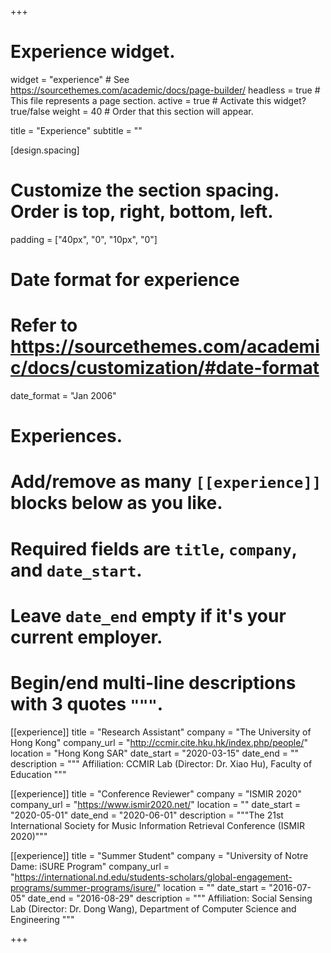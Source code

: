 +++
# Experience widget.
widget = "experience"  # See https://sourcethemes.com/academic/docs/page-builder/
headless = true  # This file represents a page section.
active = true  # Activate this widget? true/false
weight = 40  # Order that this section will appear.

title = "Experience"
subtitle = ""

[design.spacing]
  # Customize the section spacing. Order is top, right, bottom, left.
  padding = ["40px", "0", "10px", "0"]

# Date format for experience
#   Refer to https://sourcethemes.com/academic/docs/customization/#date-format
date_format = "Jan 2006"

# Experiences.
#   Add/remove as many `[[experience]]` blocks below as you like.
#   Required fields are `title`, `company`, and `date_start`.
#   Leave `date_end` empty if it's your current employer.
#   Begin/end multi-line descriptions with 3 quotes `"""`.
[[experience]]
  title = "Research Assistant"
  company = "The University of Hong Kong"
  company_url = "http://ccmir.cite.hku.hk/index.php/people/"
  location = "Hong Kong SAR"
  date_start = "2020-03-15"
  date_end = ""
  description = """
  Affiliation: CCMIR Lab (Director: Dr. Xiao Hu), Faculty of Education
  """

[[experience]]
  title = "Conference Reviewer"
  company = "ISMIR 2020"
  company_url = "https://www.ismir2020.net/"
  location = ""
  date_start = "2020-05-01"
  date_end = "2020-06-01"
  description = """The 21st International Society for Music Information Retrieval Conference (ISMIR 2020)"""

[[experience]]
  title = "Summer Student"
  company = "University of Notre Dame: iSURE Program"
  company_url = "https://international.nd.edu/students-scholars/global-engagement-programs/summer-programs/isure/"
  location = ""
  date_start = "2016-07-05"
  date_end = "2016-08-29"
  description = """
  Affiliation: Social Sensing Lab (Director: Dr. Dong Wang), Department of Computer Science and Engineering
  """

+++
